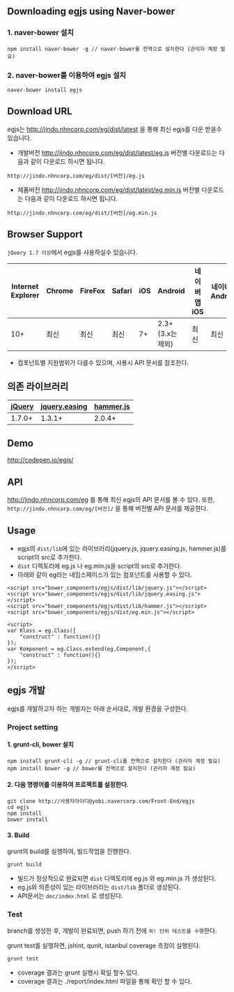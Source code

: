 ## Downloading egjs using Naver-bower
### 1. naver-bower 설치
```
npm install naver-bower -g // naver-bower를 전역으로 설치한다 (관리자 계정 필요)
```
### 2. naver-bower를 이용하여 egjs 설치
```
naver-bower install egjs
```

## Download URL
egjs는 http://jindo.nhncorp.com/eg/dist/latest 을 통해 최신 egjs를 다운 받을수 있습니다.

 - 개발버전
http://jindo.nhncorp.com/eg/dist/latest/eg.js
버전별 다운로드는 다음과 같이 다운로드 하시면 됩니다.
```
http://jindo.nhncorp.com/eg/dist/[버전]/eg.js
```
 - 제품버전
http://jindo.nhncorp.com/eg/dist/latest/eg.min.js
버전별 다운로드는 다음과 같이 다운로드 하시면 됩니다.
```
http://jindo.nhncorp.com/eg/dist/[버전]/eg.min.js
```

## Browser Support
`jQuery 1.7 이상`에서 egjs를 사용하실수 있습니다.

|Internet Explorer|Chrome|FireFox|Safari|iOS|Android|네이버앱 iOS|네이버앱 Android|
|---|---|---|---|---|---|---|---|
|10+|최신|최신|최신|7+|2.3+ (3.x는 제외)|최신|최신|
- 컴포넌트별 지원범위가 다를수 있으며, 사용시 API 문서를 참조한다.

## 의존 라이브러리
|[jQuery](https://jquery.com/)|[jquery.easing](https://github.com/gdsmith/jquery.easing)|[hammer.js](http://hammerjs.github.io/)|
|---|---|---|
|1.7.0+ |1.3.1+|2.0.4+|

## Demo 
http://codepen.io/egjs/

## API
http://jindo.nhncorp.com/eg 를 통해 최신 egjs의 API 문서를 볼 수 있다.
또한, `http://jindo.nhncorp.com/eg/[버전]/` 을 통해 버전별 API 문서를 제공한다.

## Usage
- egjs의 `dist/lib`에 있는 라이브러리(jquery.js, jquery.easing.js, hammer.js)를 script의 src로 추가한다.
- `dist` 디렉토리에 eg.js 나 eg.min.js을 script의 src로 추가한다.
- 아래와 같이 eg라는 네임스페이스가 있는 컴포넌트를 사용할 수 있다.

```
<script src="bower_components/egjs/dist/lib/jquery.js"></script>
<script src="bower_components/egjs/dist/lib/jquery.easing.js"></script>
<script src="bower_components/egjs/dist/lib/hammer.js"></script>
<script src="bower_components/egjs/dist/eg.min.js"></script>

<script>
var Klass = eg.Class({
    "construct" : function(){}
});
var Komponent = eg.Class.extend(eg.Component,{
    "construct" : function(){}
});
</script>
```


## egjs 개발
egjs를 개발하고자 하는 개발자는 아래 순서대로, 개발 환경을 구성한다.

### Project setting
#### 1. grunt-cli, bower 설치
```
npm install grunt-cli -g // grunt-cli를 전역으로 설치한다 (관리자 계정 필요)
npm install bower -g // bower를 전역으로 설치한다 (관리자 계정 필요)
```

#### 2. 다음 명령어를 이용하여 프로젝트를 설정한다.
```
git clone http://사용자아이디@yobi.navercorp.com/Front-End/egjs
cd egjs
npm install
bower install
```

#### 3. Build
grunt의 build를 실행하여, 빌드작업을 진행한다.
```
grunt build
```
- 빌드가 정상적으로 완료되면 `dist` 디렉토리에 eg.js 와 eg.min.js 가 생성된다.
- eg.js와 의존성이 있는 라이브러리는 `dist/lib` 폴더로 생성된다.
- API문서는 `doc/index.html` 로 생성된다.

### Test
branch를 생성한 후, 개발이 완료되면, push 하기 전에 `꼭! 단위 테스트를 수행`한다.

grunt test를 실행하면, jshint, qunit, istanbul coverage 측정이 실행된다.
```
grunt test
```
- coverage 결과는 grunt 실행시 확일 할수 있다.
- coverage 결과는 ./report/index.html 파일을 통해 확인 할 수 있다.
